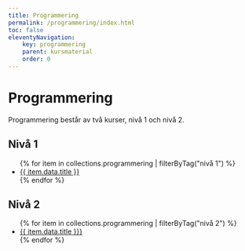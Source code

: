 ```yaml
---
title: Programmering
permalink: /programmering/index.html
toc: false
eleventyNavigation:
    key: programmering
    parent: kursmaterial
    order: 0
---
```


# Programmering

Programmering består av två kurser, nivå 1 och nivå 2.

## Nivå 1

<ul>
{% for item in collections.programmering | filterByTag("nivå 1") %}
    <li><a href="{{ item.url }}">{{ item.data.title }}</a></li>
{% endfor %}
</ul>

## Nivå 2

<ul>
{% for item in collections.programmering | filterByTag("nivå 2") %}
    <li><a href="{{ item.url }}">{{ item.data.title }}}</a></li>
{% endfor %}
</ul>
